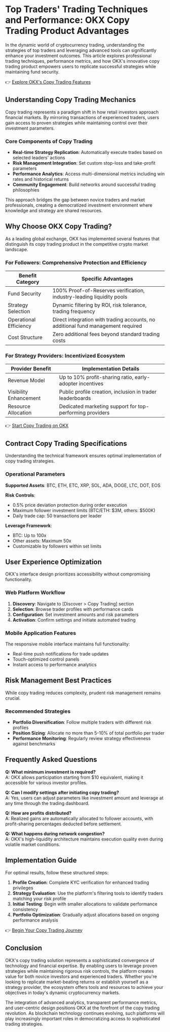 # Top Traders' Trading Techniques and Performance: OKX Copy Trading Product Advantages

In the dynamic world of cryptocurrency trading, understanding the strategies of top traders and leveraging advanced tools can significantly enhance your investment outcomes. This article explores professional trading techniques, performance metrics, and how OKX's innovative copy trading product empowers users to replicate successful strategies while maintaining fund security.

👉 [Explore OKX's Copy Trading Features](https://bit.ly/okx-bonus)

## Understanding Copy Trading Mechanics

Copy trading represents a paradigm shift in how retail investors approach financial markets. By mirroring transactions of experienced traders, users gain access to proven strategies while maintaining control over their investment parameters.

### Core Components of Copy Trading
- **Real-time Strategy Replication**: Automatically execute trades based on selected leaders' actions
- **Risk Management Integration**: Set custom stop-loss and take-profit parameters
- **Performance Analytics**: Access multi-dimensional metrics including win rates and historical returns
- **Community Engagement**: Build networks around successful trading philosophies

This approach bridges the gap between novice traders and market professionals, creating a democratized investment environment where knowledge and strategy are shared resources.

## Why Choose OKX Copy Trading?

As a leading global exchange, OKX has implemented several features that distinguish its copy trading product in the competitive crypto market landscape.

### For Followers: Comprehensive Protection and Efficiency

| Benefit Category        | Specific Advantages                                                                 |
|-------------------------|-------------------------------------------------------------------------------------|
| Fund Security            | 100% Proof-of-Reserves verification, industry-leading liquidity pools                |
| Strategy Selection       | Dynamic filtering by ROI, risk tolerance, trading frequency                          |
| Operational Efficiency   | Direct integration with trading accounts, no additional fund management required    |
| Cost Structure           | Zero additional fees beyond standard trading costs                                  |

### For Strategy Providers: Incentivized Ecosystem

| Provider Benefit        | Implementation Details                                                              |
|-------------------------|-------------------------------------------------------------------------------------|
| Revenue Model            | Up to 10% profit-sharing ratio, early-adopter incentives                             |
| Visibility Enhancement   | Public profile creation, inclusion in trader leaderboards                            |
| Resource Allocation      | Dedicated marketing support for top-performing providers                            |

👉 [Start Copy Trading on OKX](https://bit.ly/okx-bonus)

## Contract Copy Trading Specifications

Understanding the technical framework ensures optimal implementation of copy trading strategies.

### Operational Parameters

**Supported Assets**: BTC, ETH, ETC, XRP, SOL, ADA, DOGE, LTC, DOT, EOS

**Risk Controls**:
- 0.5% price deviation protection during order execution
- Maximum follower investment limits (BTC/ETH: $3M, others: $500K)
- Daily trade cap: 50 transactions per leader

**Leverage Framework**:
- BTC: Up to 100x
- Other assets: Maximum 50x
- Customizable by followers within set limits

## User Experience Optimization

OKX's interface design prioritizes accessibility without compromising functionality.

### Web Platform Workflow

1. **Discovery**: Navigate to [Discover > Copy Trading] section
2. **Selection**: Browse trader profiles with performance cards
3. **Configuration**: Set investment amounts and risk parameters
4. **Activation**: Confirm settings and initiate automated trading

### Mobile Application Features

The responsive mobile interface maintains full functionality:
- Real-time push notifications for trade updates
- Touch-optimized control panels
- Instant access to performance analytics

## Risk Management Best Practices

While copy trading reduces complexity, prudent risk management remains crucial.

### Recommended Strategies
- **Portfolio Diversification**: Follow multiple traders with different risk profiles
- **Position Sizing**: Allocate no more than 5-10% of total portfolio per trader
- **Performance Monitoring**: Regularly review strategy effectiveness against benchmarks

## Frequently Asked Questions

**Q: What minimum investment is required?**  
A: OKX allows participation starting from $10 equivalent, making it accessible for various investor profiles.

**Q: Can I modify settings after initiating copy trading?**  
A: Yes, users can adjust parameters like investment amount and leverage at any time through the trading dashboard.

**Q: How are profits distributed?**  
A: Realized gains are automatically allocated to follower accounts, with profit-sharing percentages deducted before settlement.

**Q: What happens during network congestion?**  
A: OKX's high-liquidity architecture maintains execution quality even during volatile market conditions.

## Implementation Guide

For optimal results, follow these structured steps:

1. **Profile Creation**: Complete KYC verification for enhanced trading privileges
2. **Strategy Evaluation**: Use the platform's filtering tools to identify traders matching your risk profile
3. **Initial Testing**: Begin with smaller allocations to validate performance consistency
4. **Portfolio Optimization**: Gradually adjust allocations based on ongoing performance analysis

👉 [Begin Your Copy Trading Journey](https://bit.ly/okx-bonus)

## Conclusion

OKX's copy trading solution represents a sophisticated convergence of technology and financial expertise. By enabling users to leverage proven strategies while maintaining rigorous risk controls, the platform creates value for both novice investors and experienced traders. Whether you're looking to replicate market-beating returns or establish yourself as a strategy provider, the ecosystem offers tools and resources to achieve your objectives in today's dynamic cryptocurrency markets.

The integration of advanced analytics, transparent performance metrics, and user-centric design positions OKX at the forefront of the copy trading revolution. As blockchain technology continues evolving, such platforms will play increasingly important roles in democratizing access to sophisticated trading strategies.
